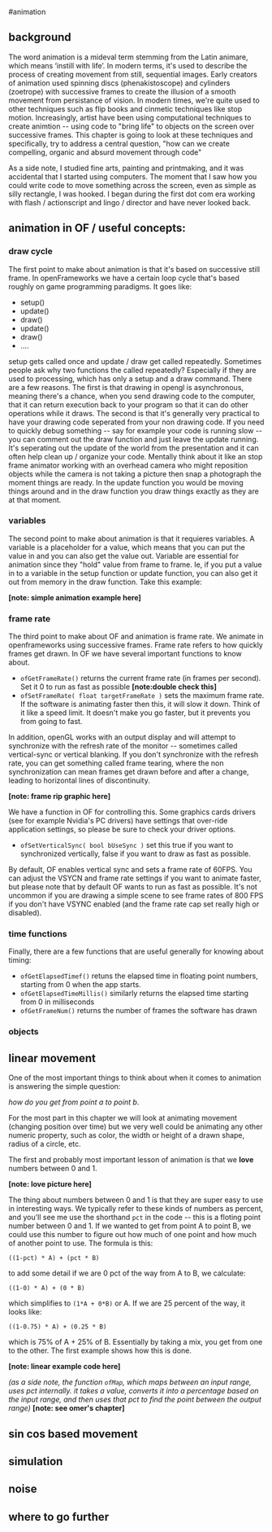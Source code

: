 #animation

## background 
The word animation is a mideval term stemming from the Latin animare, which means ‘instill with life’.  In modern terms, it's used to describe the process of creating movement from still, sequential images.  Early creators of animation used spinning discs (phenakistoscope) and cylinders (zoetrope) with successive frames to create the illusion of a smooth movement from persistance of vision.   In modern times, we're quite used to other techniques such as flip books and cinmetic techniques like stop motion.  Increasingly, artist have been using computational techniques to create animtion -- using code to "bring life" to objects on the screen over successive frames.  This chapter is going to look at these techniques and specifically, try to address a central question, "how can we create compelling, organic and absurd movement through code"

As a side note, I studied fine arts, painting and printmaking, and it was accidental that I started using computers.  The moment that I saw how you could write code to move something across the screen, even as simple as silly rectangle, I was hooked.  I began during the first dot com era working with flash / actionscript and lingo / director and have never looked back. 

## animation in OF / useful concepts: 

### draw cycle 
The first point to make about animation is that it's based on successive still frame.  In openFrameworks we have a certain loop cycle that's based roughly on game programming paradigms.  It goes like: 

- setup()
- update()
- draw()
- update() 
- draw()
- ....

setup gets called once and update / draw get called repeatedly.  Sometimes people ask why two functions the called repeatedly? Especially if they are used to processing, which has only a setup and a draw command. There are a few reasons.  The first is that drawing in opengl is asynchronous, meaning there's a chance, when you send  drawing code to the computer, that it can return execution back to your program so that it can do other operations while it draws.  The second is that it's generally very practical to have your drawing code seperated from your non drawing code.  If you need to quickly debug something -- say for example your code is running slow -- you can comment out the draw function and just leave the update running.  It's seperating out the update of the world from the presentation and it can often help clean up / organize your code.  Mentally think about it like an stop frame animator working with an overhead camera who might reposition objects while the camera is not taking a picture then snap a photograph the moment things are ready.  In the update function you would be moving things around and in the draw function you draw things exactly as they are at that moment. 

### variables

The second point to make about animation is that it requieres variables.  A variable is a placeholder for a value, which means that you can put the value in and you can also get the value out.  Variable are essential for animation since they "hold" value from frame to frame.  Ie, if you put a value in to a variable in the setup function or update function, you can also get it out from memory in the draw function.  Take this example: 

**[note: simple animation example here]**

### frame rate

The third point to make about OF and animation is frame rate.  We animate in openframeworks using successive frames.  Frame rate refers to how quickly frames get drawn.  In OF we have several important functions to know about.

- `ofGetFrameRate()` returns the current frame rate (in frames per second).  Set it 0 to run as fast as possible **[note:double check this]**
- `ofSetFrameRate( float targetFrameRate )` sets the maximum frame rate.  If the software is animating faster then this, it will slow it down.  Think of it like a speed limit.  It doesn't make you go faster, but it prevents you from going to fast. 

In addition, openGL works with an output display and will attempt to synchronize with the refresh rate of the monitor -- sometimes called vertical-sync or vertical blanking.  If you don't synchronize with the refresh rate, you can get something called frame tearing, where the non synchronization can mean frames get drawn before and after a change, leading to horizontal lines of discontinuity. 

**[note: frame rip graphic here]**

We have a function in OF for controlling this.  Some graphics cards drivers (see for example Nvidia's PC drivers) have settings that over-ride application settings, so please be sure to check your driver options. 

- `ofSetVerticalSync( bool bUseSync )` set this true if you want to synchronized vertically, false if you want to draw as fast as possible. 

By default, OF enables vertical sync and sets a frame rate of 60FPS.  You can adjust the VSYCN and frame rate settings if you want to animate faster, but please note that by default OF wants to run as fast as possible.  It's not uncommon if you are drawing a simple scene to see frame rates of 800 FPS if you don't have VSYNC enabled (and the frame rate cap set really high or disabled).

### time functions

Finally, there are a few functions that are useful generally for knowing about timing: 

- `ofGetElapsedTimef()` retuns the elapsed time in floating point numbers, starting from 0 when the app starts. 
- `ofGetElapsedTimeMillis()` similarly returns the elapsed time starting from 0 in milliseconds
- `ofGetFrameNum()` returns the number of frames the software has drawn

### objects

 


## linear movement

One of the most important things to think about when it comes to animation is answering the simple question:

*how do you get from point a to point b*.  

For the most part in this chapter we will look at animating movement (changing position over time) but we very well could be animating any other numeric property, such as color, the width or height of a drawn shape, radius of a circle, etc.  

The first and probably most important lesson of animation is that we **love** numbers between 0 and 1. 

**[note: love picture here]**

The thing about numbers between 0 and 1 is that they are super easy to use in interesting ways.  We typically refer to these kinds of numbers as percent, and you'll see me use the shorthand `pct` in the code -- this is a floting point number between 0 and 1. If we wanted to get from point A to point B, we could use this number to figure out how much of one point and how much of another point to use.  The formula is this: 

    ((1-pct) * A) + (pct * B)
    
to add some detail if we are 0 pct of the way from A to B, we calculate: 

    ((1-0) * A) + (0 * B)
    
which simplifies to `(1*A + 0*B)` or A.  If we are 25 percent of the way, it looks like: 

    ((1-0.75) * A) + (0.25 * B)
    
which is 75% of A + 25% of B.   Essentially by taking a mix, you get from one to the other.  The first example shows how this is done.

**[note: linear example code here]**

*(as a side note, the function `ofMap`, which maps between an input range, uses pct internally.  it takes a value, converts it into a percentage based on the input range, and then uses that pct to find the point between the output range)*  **[note: see omer's chapter]**

## sin cos based movement

## simulation

## noise

## where to go further


